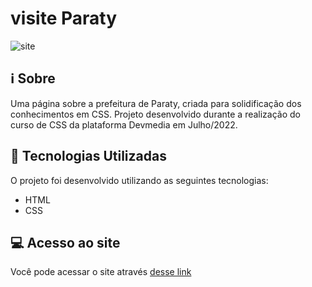 # visite Paraty

![site](https://user-images.githubusercontent.com/94997593/180661679-8757f187-8387-4c0e-a923-2e3f29f4aa0d.gif)


## :information_source: Sobre
Uma página sobre a prefeitura de Paraty, criada para solidificação dos conhecimentos em CSS. Projeto desenvolvido durante a realização do curso de CSS da plataforma Devmedia em Julho/2022.


## :rocket: Tecnologias Utilizadas 

O projeto foi desenvolvido utilizando as seguintes tecnologias:

- HTML
- CSS


## :computer: Acesso ao site

Você pode acessar o site através [desse link](https://visite-paraty.vercel.app)
